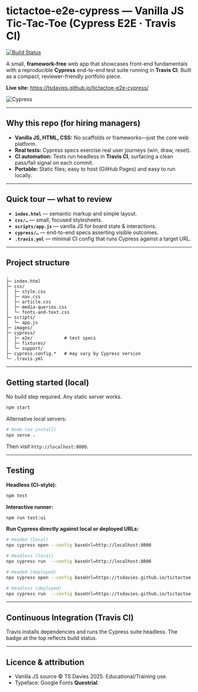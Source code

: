 # tictactoe-e2e-cypress — Vanilla JS Tic-Tac-Toe (Cypress E2E · Travis CI)

[![Build Status](https://app.travis-ci.com/tsdavies/tictactoe-e2e-cypress.svg)](https://app.travis-ci.com/github/tsdavies/tictactoe-e2e-cypress)

A small, **framework-free** web app that showcases front-end fundamentals with a reproducible **Cypress** end-to-end test suite running in **Travis CI**. Built as a compact, reviewer-friendly portfolio piece.

**Live site:** https://tsdavies.github.io/tictactoe-e2e-cypress/

![Cypress](https://user-images.githubusercontent.com/31829478/104397633-206c3980-5545-11eb-95b6-38abce4f4202.gif "")

---

## Why this repo (for hiring managers)

- **Vanilla JS, HTML, CSS:** No scaffolds or frameworks—just the core web platform.
- **Real tests:** Cypress specs exercise real user journeys (win, draw, reset).
- **CI automation:** Tests run headless in **Travis CI**, surfacing a clean pass/fail signal on each commit.
- **Portable:** Static files; easy to host (GitHub Pages) and easy to run locally.

---

## Quick tour — what to review

- **`index.html`** — semantic markup and simple layout.
- **`css/…`** — small, focused stylesheets.
- **`scripts/app.js`** — vanilla JS for board state & interactions.
- **`cypress/…`** — end-to-end specs asserting visible outcomes.
- **`.travis.yml`** — minimal CI config that runs Cypress against a target URL.

---

## Project structure

```
.
├─ index.html
├─ css/
│  ├─ style.css
│  ├─ nav.css
│  ├─ article.css
│  ├─ media-queries.css
│  └─ fonts-and-text.css
├─ scripts/
│  └─ app.js
├─ images/
├─ cypress/
│  ├─ e2e/            # test specs
│  ├─ fixtures/
│  └─ support/
├─ cypress.config.*   # may vary by Cypress version
└─ .travis.yml
```

---

## Getting started (local)

No build step required. Any static server works.

```sh
npm start
```

Alternative local servers:

```sh
# Node (no install)
npx serve .
```

Then visit `http://localhost:8000`.

---

## Testing

**Headless (CI-style):**

```sh
npm test
```

**Interactive runner:**

```sh
npm run test:ui
```

**Run Cypress directly against local or deployed URLs:**

```sh
# Headed (local)
npx cypress open --config baseUrl=http://localhost:8000

# Headless (local)
npx cypress run  --config baseUrl=http://localhost:8000

# Headed (deployed)
npx cypress open --config baseUrl=https://tsdavies.github.io/tictactoe-e2e-cypress/

# Headless (deployed)
npx cypress run  --config baseUrl=https://tsdavies.github.io/tictactoe-e2e-cypress/
```

---

## Continuous Integration (Travis CI)

Travis installs dependencies and runs the Cypress suite headless. The badge at the top reflects build status.

---

## Licence & attribution

- Vanilla JS source © TS Davies 2025. Educational/Training use.
- Typeface: Google Fonts **Questrial**.
